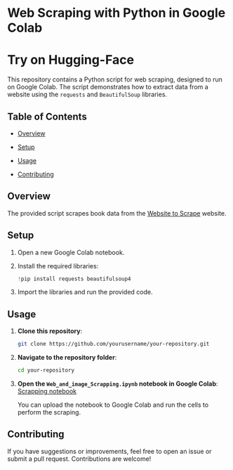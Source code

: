 # Web Scraping with Python in Google Colab
# Try on Hugging-Face
This repository contains a Python script for web scraping, designed to run on Google Colab. The script demonstrates how to extract data from a website using the `requests` and `BeautifulSoup` libraries.

## Table of Contents

- [Overview](#overview)
- [Setup](#setup)
- [Usage](#usage)

- [Contributing](#contributing)

## Overview

The provided script scrapes book data from the [Website to Scrape](https://unsplash.com/) website. 

## Setup

1. Open a new Google Colab notebook.
2. Install the required libraries:

    ```python
    !pip install requests beautifulsoup4
    ```

3. Import the libraries and run the provided code.

## Usage

1. **Clone this repository**:

    ```bash
    git clone https://github.com/yourusername/your-repository.git
    ```

2. **Navigate to the repository folder**:

    ```bash
    cd your-repository
    ```

3. **Open the `Web_and_image_Scrapping.ipynb` notebook in Google Colab**:
   [Scrapping notebook](   https://github.com/safwaahmad/WEB-SCRAPPING-AND-IMAGE-SCRAPPING/blob/master/Web_and_image_Scrapping.ipynb)

    You can upload the notebook to Google Colab and run the cells to perform the scraping.

## Contributing

If you have suggestions or improvements, feel free to open an issue or submit a pull request. Contributions are welcome!




